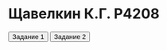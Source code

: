 <html>
  <head>
  </head>
  <body>
    <h1>Щавелкин К.Г. P4208</h1>
    <button onclick="window.location.href='math.xml'">Задание 1</button>
    <button onclick="window.location.href='rgb.xml'">Задание 2</button>
  </body>
</html>
